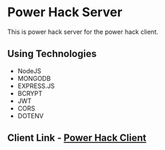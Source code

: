 # Power Hack Server

This is power hack server for the power hack client.

## Using Technologies

- NodeJS
- MONGODB
- EXPRESS.JS
- BCRYPT
- JWT
- CORS
- DOTENV

## Client Link - [Power Hack Client](https://github.com/Ashik-Mahmud/power-hack-client)
